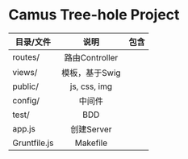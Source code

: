 Camus Tree-hole Project
==============

|  目录/文件   |      说明      |      包含       |
| ------------ |:--------------:| --------------- |
| routes/      | 路由Controller |                 |
| views/       | 模板，基于Swig |                 |
| public/      | js, css, img   |                 |
| config/      | 中间件         |                 |
| test/        | BDD            |                 |
| app.js       | 创建Server     |                 |
| Gruntfile.js | Makefile       |                 |
